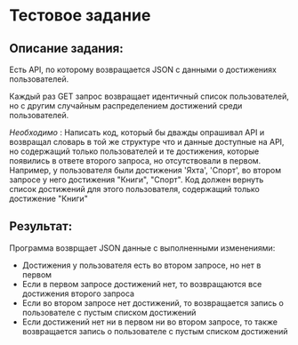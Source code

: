 # Тестовое задание 

## Описание задания: 
Есть API, по которому возвращается JSON с данными о достижениях пользователей.

Каждый раз GET запрос возвращает идентичный список пользователей, но с другим случайным распределением достижений среди пользователей.

*Необходимо* :
Написать код, который бы дважды опрашивал API и возвращал словарь в той же структуре что и данные доступные на API, но содержащий только пользователей и те достижения, которые появились в ответе второго запроса, но отсутствовали в первом.
Например, у пользователя были достижения 'Яхта', 'Спорт', во втором запросе у него достижения "Книги", "Cпорт". Код должен вернуть список достижений для этого пользователя, содержащий только достижение "Книги"

## Результат:
Программа возврщает JSON данные с выполненными изменениями:
 - Достижения у пользователя есть во втором запросе, но нет в первом
 - Если в первом запросе достижений нет, то возвращаются все достижения второго запроса
 - Если во втором запросе нет достижений, то возвращается запись о пользователе с пустым списком достижений
 - Если достижений нет ни в первом ни во втором запросе, то также возвращается запись о пользователе с пустым списком достижений
